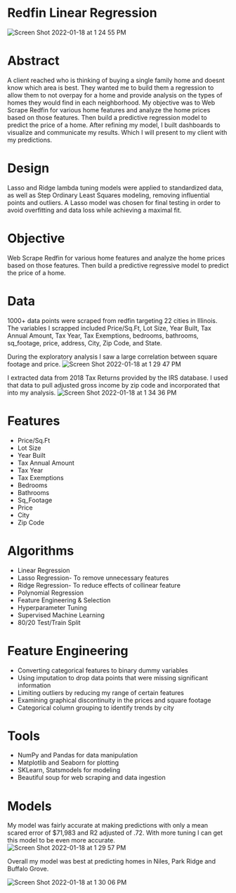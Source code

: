 # Redfin Linear Regression
![Screen Shot 2022-01-18 at 1 24 55 PM](https://user-images.githubusercontent.com/88032642/150004826-f55bf2a1-072e-4951-856a-22e77f7dbaf7.png)

# Abstract
A client reached who is thinking of buying a single family home and doesnt know which area is best. They wanted me to build them a regression to allow them to not overpay for a home and provide analysis on the types of homes they would find in each neighborhood. My objective was to Web Scrape Redfin for various home features and analyze the home prices based on those features. Then build a predictive regression model to predict the price of a home. After refining my model, I built dashboards to visualize and communicate my results. Which I will present to my client with my predictions. 

# Design 
Lasso and Ridge lambda tuning models were applied to standardized data, as well as Step Ordinary Least Squares modeling, removing influential points and outliers. A Lasso model was chosen for final testing in order to avoid overfitting and data loss while achieving a maximal fit.

# Objective
Web Scrape  Redfin for various home features and analyze the home prices based on those features. Then build a predictive regressive model to predict the price of a home. 

# Data
1000+ data points were scraped from redfin targeting 22 cities in Illinois. The variables I scrapped included Price/Sq.Ft, Lot Size, Year Built, Tax Annual Amount, Tax Year, Tax Exemptions, bedrooms, bathrooms, sq_footage, price, address, City, Zip Code, and State. 

During the exploratory analysis I saw a large correlation between square footage and price. 
![Screen Shot 2022-01-18 at 1 29 47 PM](https://user-images.githubusercontent.com/88032642/150005503-e6cf0664-04fa-4f71-b131-9da68059e6a0.png)

I extracted data from 2018 Tax Returns provided by the IRS database. I used that data to pull adjusted gross income by zip code and incorporated that into my analysis. 
![Screen Shot 2022-01-18 at 1 34 36 PM](https://user-images.githubusercontent.com/88032642/150006221-59cd1f72-0c1e-436e-8a6f-30779fe9d27e.png)


# Features
* Price/Sq.Ft
* Lot Size
* Year Built
* Tax Annual Amount
* Tax Year
* Tax Exemptions
* Bedrooms
* Bathrooms
* Sq_Footage
* Price
* City
* Zip Code

# Algorithms
* Linear Regression
* Lasso Regression- To remove unnecessary features
* Ridge Regression- To reduce effects of collinear feature
* Polynomial Regression 
* Feature Engineering & Selection
* Hyperparameter Tuning 
* Supervised Machine Learning
* 80/20 Test/Train Split

# Feature Engineering
* Converting categorical features to binary dummy variables
* Using imputation to drop data points that were missing significant information 
* Limiting outliers by reducing my range of certain features 
* Examining graphical discontinuity in the prices and square footage
* Categorical column grouping to identify trends by city

# Tools

* NumPy and Pandas for data manipulation
* Matplotlib and Seaborn for plotting
* SKLearn, Statsmodels for modeling
* Beautiful soup for web scraping and data ingestion

# Models
My model was fairly accurate at making predictions with only a mean scared error of $71,983 and R2 adjusted of .72. With more tuning I can get this model to be even more accurate.
![Screen Shot 2022-01-18 at 1 29 57 PM](https://user-images.githubusercontent.com/88032642/150005523-f6641587-3baa-468c-8ed6-7aca5bdc0796.png)

Overall my model was best at predicting homes in Niles, Park Ridge and Buffalo Grove. 

![Screen Shot 2022-01-18 at 1 30 06 PM](https://user-images.githubusercontent.com/88032642/150005552-6a9bf870-8d3e-4335-8dce-59df749bb00d.png)

